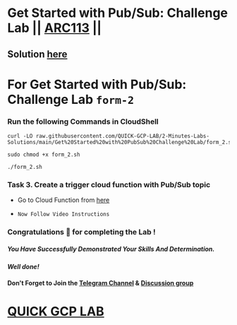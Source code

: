 # Get Started with Pub/Sub: Challenge Lab || [ARC113](https://www.cloudskillsboost.google/focuses/63246?parent=catalog) ||

## Solution [here](https://youtu.be/vkyhC0NA8sY)

# For Get Started with Pub/Sub: Challenge Lab `form-2`

### Run the following Commands in CloudShell

```
curl -LO raw.githubusercontent.com/QUICK-GCP-LAB/2-Minutes-Labs-Solutions/main/Get%20Started%20with%20PubSub%20Challenge%20Lab/form_2.sh

sudo chmod +x form_2.sh

./form_2.sh
```

### Task 3. Create a trigger cloud function with Pub/Sub topic

* Go to Cloud Function from [here](https://console.cloud.google.com/functions/add)

* `Now Follow Video Instructions`

### Congratulations 🎉 for completing the Lab !

##### *You Have Successfully Demonstrated Your Skills And Determination.*

#### *Well done!*

#### Don't Forget to Join the [Telegram Channel](https://t.me/quickgcplab) & [Discussion group](https://t.me/quickgcplabchats)

# [QUICK GCP LAB](https://www.youtube.com/@quickgcplab)
